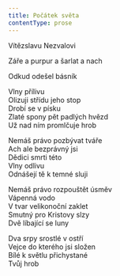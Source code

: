 ```yaml
---
title: Počátek světa
contentType: prose
---
```


<section>

Vítězslavu Nezvalovi

Záře a purpur a šarlat a nach

Odkud odešel básník

Vlny přílivu  
Olizuji střídu jeho stop  
Drobí se v písku  
Zlaté spony pět padlých hvězd  
Už nad ním promlčuje hrob

Nemáš právo pozbývat tváře  
Ach ale bezprávný jsi  
Dědici smrti této  
Vlny odlivu  
Odnášejí tě k temné sluji

Nemáš právo rozpouštět úsměv  
Vápenná vodo  
V tvar velikonoční zaklet  
Smutný pro Kristovy slzy  
Dvě líbající se luny

Dva srpy srostlé v ostří  
Vejce do kterého jsi složen  
Bílé k světlu přichystané  
Tvůj hrob

</section>

